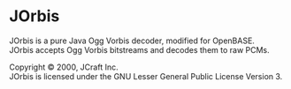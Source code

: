 ﻿JOrbis
======

JOrbis is a pure Java Ogg Vorbis decoder, modified for OpenBASE.  
JOrbis accepts Ogg Vorbis bitstreams and decodes them to raw PCMs.

Copyright © 2000, JCraft Inc.  
JOrbis is licensed under the GNU Lesser General Public License Version 3.